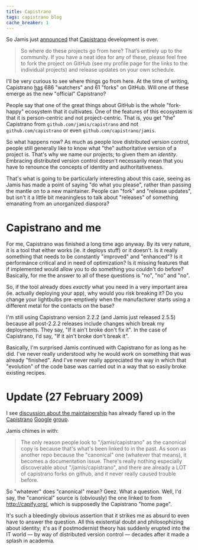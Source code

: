 ```yaml
---
title: Capistrano
tags: capistrano blog
cache_breaker: 1
---
```


So Jamis just [announced](http://weblog.jamisbuck.org/2009/2/25/net-ssh-capistrano-and-saying-goodbye) that [Capistrano](/wiki/Capistrano) development is over.

> So where do these projects go from here? That’s entirely up to the community. If you have a neat idea for any of these, please feel free to fork the project on GitHub (see my profile page for the links to the individual projects) and release updates on your own schedule.

I'll be very curious to see where things go from here. At the time of writing, Capistrano [has](http://github.com/jamis/capistrano/network) 686 "watchers" and 61 "forks" on GitHub. Will one of these emerge as the new "official" Capistrano?

People say that one of the great things about GitHub is the whole "fork-happy" ecosystem that it cultivates. One of the features of this ecosystem is that it is person-centric and not project-centric. That is, you get "the" Capistrano from `github.com/jamis/capistrano` and not `github.com/capistrano` or even `github.com/capistrano/jamis`.

So what happens now? As much as people love distributed version control, people still generally like to know what "the" authoritative version of a project is. That's why we name our projects; to given them an _identity_. Embracing distributed version control doesn't necessarily mean that you have to renounce the concepts of identity and authoritativeness.

That's what is going to be particularly interesting about this case, seeing as Jamis has made a point of saying "do what you please", rather than passing the mantle on to a new maintainer. People can "fork" and "release updates", but isn't it a little bit meaningless to talk about "releases" of something emanating from an unorganized diaspora?

# Capistrano and me

For me, Capistrano was finished a long time ago anyway. By its very nature, it is a tool that either works (ie. it deploys stuff) or it doesn't. Is it really something that needs to be constantly "improved" and "enhanced"? Is it performance critical and in need of optimization? Is it missing features that if implemented would allow you to do something you couldn't do before? Basically, for me the answer to all of these questions is "no", "no" and "no".

So, if the tool already does _exactly_ what you need in a very important area (ie. actually deploying your app), why would you risk breaking it? Do you change your lightbulbs pre-emptively when the manufacturer starts using a different metal for the contacts on the base?

I'm still using Capistrano version 2.2.2 (and Jamis just released 2.5.5) because all post-2.2.2 releases include changes which break my deployments. They say, "If it ain't broke don't fix it". In the case of Capistrano, I'd say, "If it ain't broke don't break it".

Basically, I'm surprised Jamis continued with Capistrano for as long as he did. I've never really understood why he would work on something that was already "finished". And I've never really appreciated the way in which that "evolution" of the code base was carried out in a way that so easily broke existing recipes.

# Update (27 February 2009)

I see [discussion about the maintainership](http://groups.google.co.uk/group/capistrano/browse_thread/thread/76817cb286e0aba6) has already flared up in the [Capistrano](/wiki/Capistrano) [Google](/wiki/Google) [group](http://groups.google.co.uk/group/capistrano).

Jamis chimes in with:

> The only reason people look to "/jamis/capistrano" as the canonical copy is because that's what's been linked to in the past. As soon as another repo because the "canonical" one (whatever that means), it becomes a documentation issue. There's really nothing especially discoverable about "/jamis/capistrano", and there are already a LOT of capistrano forks on github, and it never really caused trouble before.

So "whatever" does "canonical" mean? Geez. What a question. Well, I'd say, the "canonical" source is (obviously) the one linked to from <http://capify.org/>, which is supposedly the Capistrano "home page".

It's such a bleedingly obvious assertion that it strikes me as absurd to even have to answer the question. All this existential doubt and philosophizing about identity; it's as if postmodernist theory has suddenly erupted into the IT world — by way of distributed version control — decades after it made a splash in academia.
